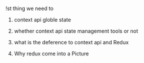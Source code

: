 !st thing we need to 

1. context api globle state
2. whether context api state management tools or not
3. what  is the deference to context api and Redux


1. Why redux come into a Picture

